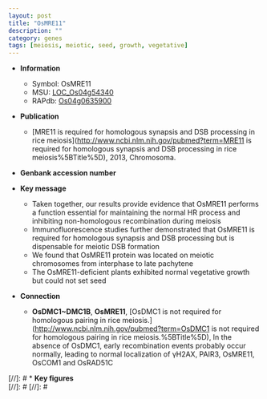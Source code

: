 ```yaml
---
layout: post
title: "OsMRE11"
description: ""
category: genes
tags: [meiosis, meiotic, seed, growth, vegetative]
---
```


* **Information**  
    + Symbol: OsMRE11  
    + MSU: [LOC_Os04g54340](http://rice.plantbiology.msu.edu/cgi-bin/ORF_infopage.cgi?orf=LOC_Os04g54340)  
    + RAPdb: [Os04g0635900](http://rapdb.dna.affrc.go.jp/viewer/gbrowse_details/irgsp1?name=Os04g0635900)  

* **Publication**  
    + [MRE11 is required for homologous synapsis and DSB processing in rice meiosis](http://www.ncbi.nlm.nih.gov/pubmed?term=MRE11 is required for homologous synapsis and DSB processing in rice meiosis%5BTitle%5D), 2013, Chromosoma.

* **Genbank accession number**  

* **Key message**  
    + Taken together, our results provide evidence that OsMRE11 performs a function essential for maintaining the normal HR process and inhibiting non-homologous recombination during meiosis
    + Immunofluorescence studies further demonstrated that OsMRE11 is required for homologous synapsis and DSB processing but is dispensable for meiotic DSB formation
    + We found that OsMRE11 protein was located on meiotic chromosomes from interphase to late pachytene
    + The OsMRE11-deficient plants exhibited normal vegetative growth but could not set seed

* **Connection**  
    + __OsDMC1~DMC1B__, __OsMRE11__, [OsDMC1 is not required for homologous pairing in rice meiosis.](http://www.ncbi.nlm.nih.gov/pubmed?term=OsDMC1 is not required for homologous pairing in rice meiosis.%5BTitle%5D), In the absence of OsDMC1, early recombination events probably occur normally, leading to normal localization of γH2AX, PAIR3, OsMRE11, OsCOM1 and OsRAD51C

[//]: # * **Key figures**  
[//]: # 
[//]: # 
